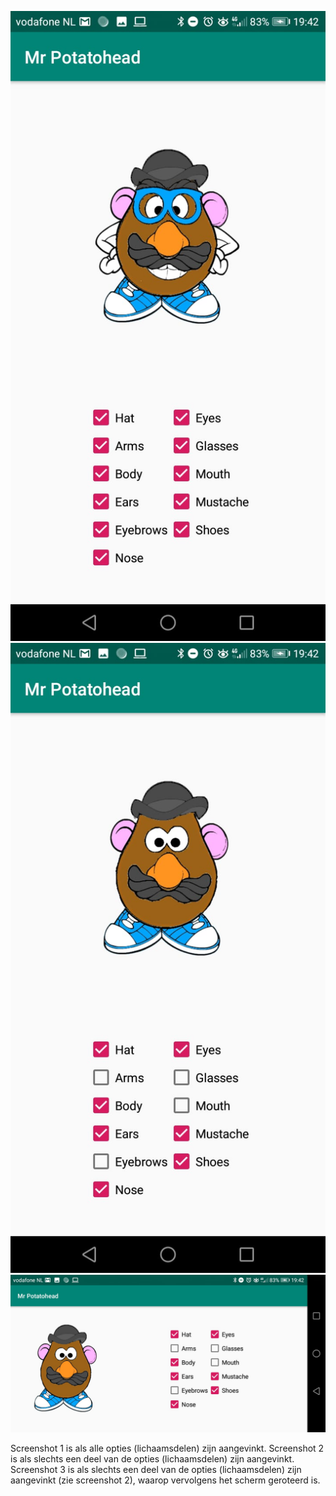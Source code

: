 ![Screenshot 1](https://raw.githubusercontent.com/mikebg95/Mr-Potatohead/master/scrshot1.jpg)
![Screenshot 2](https://raw.githubusercontent.com/mikebg95/Mr-Potatohead/master/scrshot2.jpg)
![Screenshot 3](https://raw.githubusercontent.com/mikebg95/Mr-Potatohead/master/scrshot3.jpg)

Screenshot 1 is als alle opties (lichaamsdelen) zijn aangevinkt.
Screenshot 2 is als slechts een deel van de opties (lichaamsdelen) zijn aangevinkt.
Screenshot 3 is als slechts een deel van de opties (lichaamsdelen) zijn aangevinkt (zie screenshot 2), waarop vervolgens het scherm geroteerd is.
